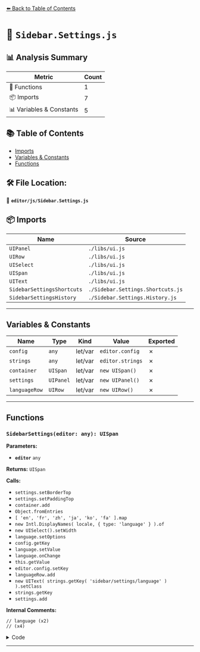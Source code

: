 [⬅️ Back to Table of Contents](../../index.md)

# 📄 `Sidebar.Settings.js`

## 📊 Analysis Summary

| Metric | Count |
|--------|-------|
| 🔧 Functions | 1 |
| 📦 Imports | 7 |
| 📊 Variables & Constants | 5 |

## 📚 Table of Contents

- [Imports](#imports)
- [Variables & Constants](#variables-constants)
- [Functions](#functions)

## 🛠️ File Location:
📂 **`editor/js/Sidebar.Settings.js`**

## 📦 Imports

| Name | Source |
|------|--------|
| `UIPanel` | `./libs/ui.js` |
| `UIRow` | `./libs/ui.js` |
| `UISelect` | `./libs/ui.js` |
| `UISpan` | `./libs/ui.js` |
| `UIText` | `./libs/ui.js` |
| `SidebarSettingsShortcuts` | `./Sidebar.Settings.Shortcuts.js` |
| `SidebarSettingsHistory` | `./Sidebar.Settings.History.js` |


---

## Variables & Constants

| Name | Type | Kind | Value | Exported |
|------|------|------|-------|----------|
| `config` | `any` | let/var | `editor.config` | ✗ |
| `strings` | `any` | let/var | `editor.strings` | ✗ |
| `container` | `UISpan` | let/var | `new UISpan()` | ✗ |
| `settings` | `UIPanel` | let/var | `new UIPanel()` | ✗ |
| `languageRow` | `UIRow` | let/var | `new UIRow()` | ✗ |


---

## Functions

### `SidebarSettings(editor: any): UISpan`

**Parameters:**

- **`editor`** `any`

**Returns:** `UISpan`

**Calls:**

- `settings.setBorderTop`
- `settings.setPaddingTop`
- `container.add`
- `Object.fromEntries`
- `[ 'en', 'fr', 'zh', 'ja', 'ko', 'fa' ].map`
- `new Intl.DisplayNames( locale, { type: 'language' } ).of`
- `new UISelect().setWidth`
- `language.setOptions`
- `config.getKey`
- `language.setValue`
- `language.onChange`
- `this.getValue`
- `editor.config.setKey`
- `languageRow.add`
- `new UIText( strings.getKey( 'sidebar/settings/language' ) ).setClass`
- `strings.getKey`
- `settings.add`

**Internal Comments:**
```
// language (x2)
// (x4)
```

<details><summary>Code</summary>

```typescript
function SidebarSettings( editor ) {

	const config = editor.config;
	const strings = editor.strings;

	const container = new UISpan();

	const settings = new UIPanel();
	settings.setBorderTop( '0' );
	settings.setPaddingTop( '20px' );
	container.add( settings );

	// language

	const options = Object.fromEntries( [ 'en', 'fr', 'zh', 'ja', 'ko', 'fa' ].map( locale => {

		return [ locale, new Intl.DisplayNames( locale, { type: 'language' } ).of( locale ) ];

	} ) );

	const languageRow = new UIRow();
	const language = new UISelect().setWidth( '150px' );
	language.setOptions( options );

	if ( config.getKey( 'language' ) !== undefined ) {

		language.setValue( config.getKey( 'language' ) );

	}

	language.onChange( function () {

		const value = this.getValue();

		editor.config.setKey( 'language', value );

	} );

	languageRow.add( new UIText( strings.getKey( 'sidebar/settings/language' ) ).setClass( 'Label' ) );
	languageRow.add( language );

	settings.add( languageRow );

	//

	container.add( new SidebarSettingsShortcuts( editor ) );
	container.add( new SidebarSettingsHistory( editor ) );

	return container;

}
```
</details>


---